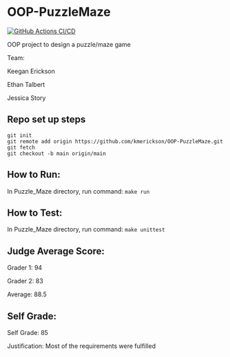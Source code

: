 # OOP-PuzzleMaze
[![GitHub Actions CI/CD](https://github.com/kmerickson/OOP-PuzzleMaze/actions/workflows/ci-test.yml/badge.svg)](https://github.com/kmerickson/OOP-PuzzleMaze/actions/workflows/ci-test.yml)


OOP project to design a puzzle/maze game

Team:
  
  Keegan Erickson
  
  Ethan Talbert
  
  Jessica Story


## Repo set up steps
```
git init
git remote add origin https://github.com/kmerickson/OOP-PuzzleMaze.git
git fetch
git checkout -b main origin/main
```

## How to Run: 
  In Puzzle_Maze directory, run command: 
  `make run`

## How to Test: 
  In Puzzle_Maze directory, run command: 
  `make unittest`

## Judge Average Score:
  Grader 1: 94  

  Grader 2: 83  

  Average: 88.5  


## Self Grade:
  Self Grade: 85  

  Justification: Most of the requirements were fulfilled  
  

